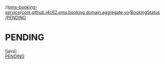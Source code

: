 //[pms-booking-service](../../../../index.md)/[com.github.j4c62.pms.booking.domain.aggregate.vo](../../index.md)/[BookingStatus](../index.md)/[PENDING](index.md)

# PENDING

[java]\
[PENDING](index.md)